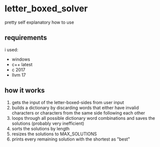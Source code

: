 # letter_boxed_solver
pretty self explanatory how to use

## requirements
i used:
- windows
- c++ latest
- c 2017
- llvm 17

## how it works
1. gets the input of the letter-boxed-sides from user input
2. builds a dictionary by discarding words that either have invalid characters or characters from the same side following each other
3. loops through all possible dictionary word combinations and saves the solutions (probably very inefficient)
4. sorts the solutions by length
5. resizes the solutions to MAX_SOLUTIONS
6. prints every remaining solution with the shortest as "best"
